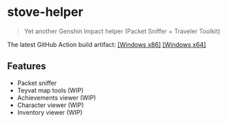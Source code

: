 # stove-helper

> Yet another Genshin Impact helper (Packet Sniffer + Traveler Toolkit)

The latest GitHub Action build artifact:
[[Windows x86]](https://nightly.link/StoveGI/stove-helper/workflows/build/main/stove-helper_windows_386.zip.zip)
[[Windows x64]](https://nightly.link/StoveGI/stove-helper/workflows/build/main/stove-helper_windows_amd64.zip.zip)

## Features

- Packet sniffer
- Teyvat map tools (WIP)
- Achievements viewer (WIP)
- Character viewer (WIP)
- Inventory viewer (WIP)
